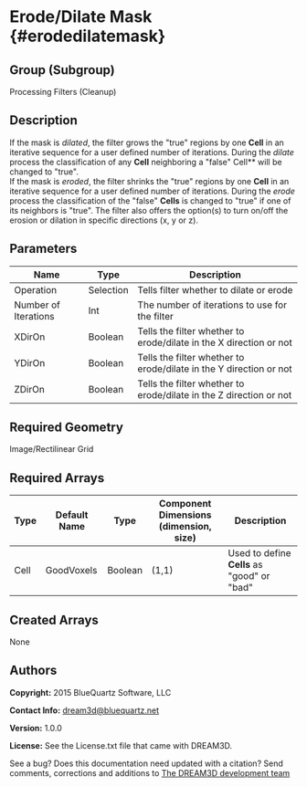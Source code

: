 Erode/Dilate Mask {#erodedilatemask}
======

## Group (Subgroup) ##
Processing Filters (Cleanup)

## Description ##
If the mask is _dilated_, the filter grows the "true" regions by one **Cell** in an iterative sequence for a user defined number of iterations.  During the *dilate* process the classification of any **Cell** neighboring a "false" Cell** will be changed to "true".  
If the mask is _eroded_, the filter shrinks the "true" regions by one **Cell** in an iterative sequence for a user defined number of iterations.  During the *erode* process the classification of the "false" **Cells** is changed to "true" if one of its neighbors is "true".
The filter also offers the option(s) to turn on/off the erosion or dilation in specific directions (x, y or z).

## Parameters ##
| Name | Type | Description |
|------|------|------|
| Operation | Selection | Tells filter whether to dilate or erode |
| Number of Iterations | Int | The number of iterations to use for the filter |
| XDirOn | Boolean | Tells the filter whether to erode/dilate in the X direction or not |
| YDirOn | Boolean | Tells the filter whether to erode/dilate in the Y direction or not |
| ZDirOn | Boolean | Tells the filter whether to erode/dilate in the Z direction or not |

## Required Geometry ##
Image/Rectilinear Grid

## Required Arrays ##
| Type | Default Name | Type | Component Dimensions (dimension, size) | Description |
|------|--------------|-------------|---------|-----|
| Cell | GoodVoxels | Boolean | (1,1) | Used to define **Cells** as "good" or "bad"  |

## Created Arrays ##
None

## Authors ##

**Copyright:** 2015 BlueQuartz Software, LLC

**Contact Info:** dream3d@bluequartz.net

**Version:** 1.0.0

**License:**  See the License.txt file that came with DREAM3D.




See a bug? Does this documentation need updated with a citation? Send comments, corrections and additions to [The DREAM3D development team](mailto:dream3d@bluequartz.net?subject=Documentation%20Correction)

